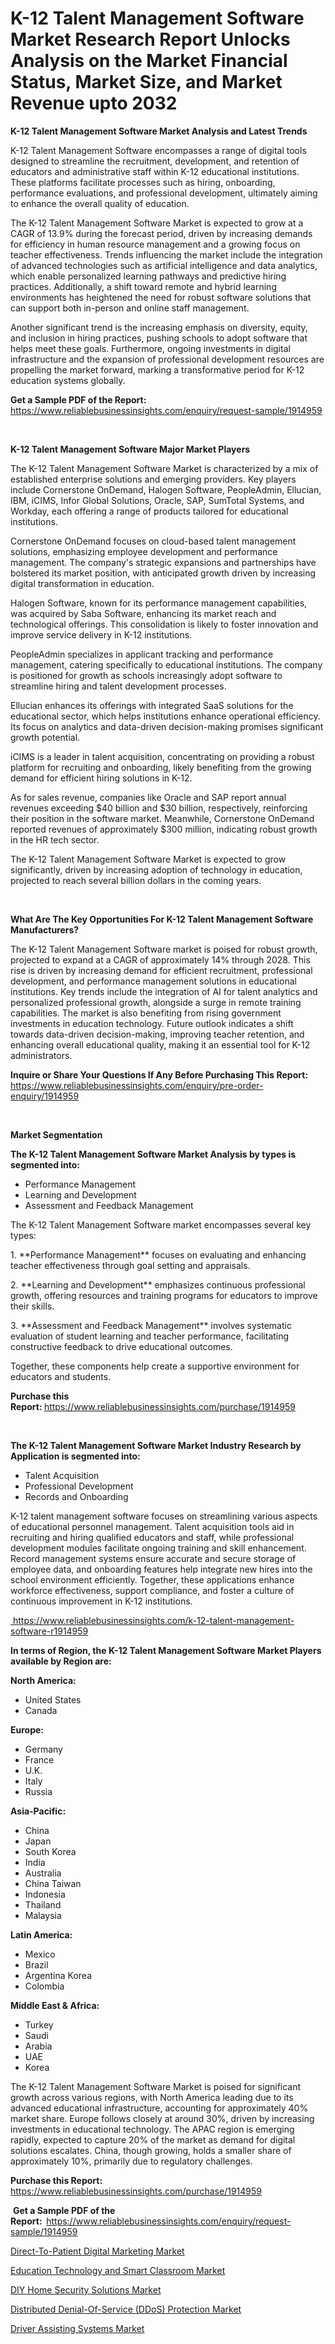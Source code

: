 <p><h1>K-12 Talent Management Software Market Research Report Unlocks Analysis on the Market Financial Status, Market Size, and Market Revenue upto 2032</h1></p><p><strong>K-12 Talent Management Software Market Analysis and Latest Trends</strong></p>
<p><p>K-12 Talent Management Software encompasses a range of digital tools designed to streamline the recruitment, development, and retention of educators and administrative staff within K-12 educational institutions. These platforms facilitate processes such as hiring, onboarding, performance evaluations, and professional development, ultimately aiming to enhance the overall quality of education.</p><p>The K-12 Talent Management Software Market is expected to grow at a CAGR of 13.9% during the forecast period, driven by increasing demands for efficiency in human resource management and a growing focus on teacher effectiveness. Trends influencing the market include the integration of advanced technologies such as artificial intelligence and data analytics, which enable personalized learning pathways and predictive hiring practices. Additionally, a shift toward remote and hybrid learning environments has heightened the need for robust software solutions that can support both in-person and online staff management.</p><p>Another significant trend is the increasing emphasis on diversity, equity, and inclusion in hiring practices, pushing schools to adopt software that helps meet these goals. Furthermore, ongoing investments in digital infrastructure and the expansion of professional development resources are propelling the market forward, marking a transformative period for K-12 education systems globally.</p></p>
<p><strong>Get a Sample PDF of the Report:&nbsp;</strong> <a href="https://www.reliablebusinessinsights.com/enquiry/request-sample/1914959?utm_campaign=3256&utm_medium=2&utm_source=Github&utm_content=ia&utm_term=11032025&utm_id=k-12-talent-management-software">https://www.reliablebusinessinsights.com/enquiry/request-sample/1914959</a></p>
<p>&nbsp;</p>
<p><strong>K-12 Talent Management Software Major Market Players</strong></p>
<p><p>The K-12 Talent Management Software Market is characterized by a mix of established enterprise solutions and emerging providers. Key players include Cornerstone OnDemand, Halogen Software, PeopleAdmin, Ellucian, IBM, iCIMS, Infor Global Solutions, Oracle, SAP, SumTotal Systems, and Workday, each offering a range of products tailored for educational institutions.</p><p>Cornerstone OnDemand focuses on cloud-based talent management solutions, emphasizing employee development and performance management. The company's strategic expansions and partnerships have bolstered its market position, with anticipated growth driven by increasing digital transformation in education.</p><p>Halogen Software, known for its performance management capabilities, was acquired by Saba Software, enhancing its market reach and technological offerings. This consolidation is likely to foster innovation and improve service delivery in K-12 institutions.</p><p>PeopleAdmin specializes in applicant tracking and performance management, catering specifically to educational institutions. The company is positioned for growth as schools increasingly adopt software to streamline hiring and talent development processes.</p><p>Ellucian enhances its offerings with integrated SaaS solutions for the educational sector, which helps institutions enhance operational efficiency. Its focus on analytics and data-driven decision-making promises significant growth potential.</p><p>iCIMS is a leader in talent acquisition, concentrating on providing a robust platform for recruiting and onboarding, likely benefiting from the growing demand for efficient hiring solutions in K-12.</p><p>As for sales revenue, companies like Oracle and SAP report annual revenues exceeding $40 billion and $30 billion, respectively, reinforcing their position in the software market. Meanwhile, Cornerstone OnDemand reported revenues of approximately $300 million, indicating robust growth in the HR tech sector.</p><p>The K-12 Talent Management Software Market is expected to grow significantly, driven by increasing adoption of technology in education, projected to reach several billion dollars in the coming years.</p></p>
<p>&nbsp;</p>
<p><strong>What Are The Key Opportunities For K-12 Talent Management Software Manufacturers?</strong></p>
<p><p>The K-12 Talent Management Software market is poised for robust growth, projected to expand at a CAGR of approximately 14% through 2028. This rise is driven by increasing demand for efficient recruitment, professional development, and performance management solutions in educational institutions. Key trends include the integration of AI for talent analytics and personalized professional growth, alongside a surge in remote training capabilities. The market is also benefiting from rising government investments in education technology. Future outlook indicates a shift towards data-driven decision-making, improving teacher retention, and enhancing overall educational quality, making it an essential tool for K-12 administrators.</p></p>
<p><strong>Inquire or Share Your Questions If Any Before Purchasing This Report:</strong> <a href="https://www.reliablebusinessinsights.com/enquiry/pre-order-enquiry/1914959?utm_campaign=3256&utm_medium=2&utm_source=Github&utm_content=ia&utm_term=11032025&utm_id=k-12-talent-management-software">https://www.reliablebusinessinsights.com/enquiry/pre-order-enquiry/1914959</a></p>
<p>&nbsp;</p>
<p><strong>Market Segmentation</strong></p>
<p><strong>The K-12 Talent Management Software Market Analysis by types is segmented into:</strong></p>
<p><ul><li>Performance Management</li><li>Learning and Development</li><li>Assessment and Feedback Management</li></ul></p>
<p><p>The K-12 Talent Management Software market encompasses several key types: </p><p>1. **Performance Management** focuses on evaluating and enhancing teacher effectiveness through goal setting and appraisals. </p><p>2. **Learning and Development** emphasizes continuous professional growth, offering resources and training programs for educators to improve their skills. </p><p>3. **Assessment and Feedback Management** involves systematic evaluation of student learning and teacher performance, facilitating constructive feedback to drive educational outcomes. </p><p>Together, these components help create a supportive environment for educators and students.</p></p>
<p><strong>Purchase this Report:&nbsp;</strong><a href="https://www.reliablebusinessinsights.com/purchase/1914959?utm_campaign=3256&utm_medium=2&utm_source=Github&utm_content=ia&utm_term=11032025&utm_id=k-12-talent-management-software">https://www.reliablebusinessinsights.com/purchase/1914959</a></p>
<p>&nbsp;</p>
<p><strong>The K-12 Talent Management Software Market Industry Research by Application is segmented into:</strong></p>
<p><ul><li>Talent Acquisition</li><li>Professional Development</li><li>Records and Onboarding</li></ul></p>
<p><p>K-12 talent management software focuses on streamlining various aspects of educational personnel management. Talent acquisition tools aid in recruiting and hiring qualified educators and staff, while professional development modules facilitate ongoing training and skill enhancement. Record management systems ensure accurate and secure storage of employee data, and onboarding features help integrate new hires into the school environment efficiently. Together, these applications enhance workforce effectiveness, support compliance, and foster a culture of continuous improvement in K-12 institutions.</p></p>
<p><a href="https://www.reliablebusinessinsights.com/k-12-talent-management-software-r1914959?utm_campaign=3256&utm_medium=2&utm_source=Github&utm_content=ia&utm_term=11032025&utm_id=k-12-talent-management-software">&nbsp;https://www.reliablebusinessinsights.com/k-12-talent-management-software-r1914959</a></p>
<p><strong>In terms of Region, the K-12 Talent Management Software Market Players available by Region are:</strong></p>
<p>
    <p> <strong> North America: </strong>
        <ul>
            <li>United States</li>
            <li>Canada</li>
        </ul>
        </p> 
    <p> <strong> Europe: </strong>
        <ul>
            <li>Germany</li>
            <li>France</li>
            <li>U.K.</li>
            <li>Italy</li>
            <li>Russia</li>
        </ul>
        </p> 
    <p> <strong> Asia-Pacific: </strong>
        <ul>
            <li>China</li>
            <li>Japan</li>
            <li>South Korea</li>
            <li>India</li>
            <li>Australia</li>
            <li>China Taiwan</li>
            <li>Indonesia</li>
            <li>Thailand</li>
            <li>Malaysia</li>
        </ul>
        </p> 
    <p> <strong> Latin America: </strong>
        <ul>
            <li>Mexico</li>
            <li>Brazil</li>
            <li>Argentina Korea</li>
            <li>Colombia</li>
        </ul>
        </p> 
    <p> <strong> Middle East & Africa: </strong>
        <ul>
            <li>Turkey</li>
            <li>Saudi</li>
            <li>Arabia</li>
            <li>UAE</li>
            <li>Korea</li>
        </ul>
    </p>
    </p>
<p><p>The K-12 Talent Management Software Market is poised for significant growth across various regions, with North America leading due to its advanced educational infrastructure, accounting for approximately 40% market share. Europe follows closely at around 30%, driven by increasing investments in educational technology. The APAC region is emerging rapidly, expected to capture 20% of the market as demand for digital solutions escalates. China, though growing, holds a smaller share of approximately 10%, primarily due to regulatory challenges.</p></p>
<p><strong>Purchase this Report: </strong><a href="https://www.reliablebusinessinsights.com/purchase/1914959?utm_campaign=3256&utm_medium=2&utm_source=Github&utm_content=ia&utm_term=11032025&utm_id=k-12-talent-management-software">https://www.reliablebusinessinsights.com/purchase/1914959</a></p>
<p>&nbsp;<strong>Get a Sample PDF of the Report:&nbsp;&nbsp;</strong><a href="https://www.reliablebusinessinsights.com/enquiry/request-sample/1914959?utm_campaign=3256&utm_medium=2&utm_source=Github&utm_content=ia&utm_term=11032025&utm_id=k-12-talent-management-software">https://www.reliablebusinessinsights.com/enquiry/request-sample/1914959</a></p>
<p><strong></strong></p>
<p><p><a href="https://github.com/siwerhommer97/Market-Research-Report-List-1/blob/main/direct-to-patient-digital-marketing-market.md?utm_campaign=3256&utm_medium=2&utm_source=Github&utm_content=ia&utm_term=11032025&utm_id=k-12-talent-management-software">Direct-To-Patient Digital Marketing Market</a></p><p><a href="https://github.com/zdybelzinn/Market-Research-Report-List-1/blob/main/education-technology-and-smart-classroom-market.md?utm_campaign=3256&utm_medium=2&utm_source=Github&utm_content=ia&utm_term=11032025&utm_id=k-12-talent-management-software">Education Technology and Smart Classroom Market</a></p><p><a href="https://github.com/baatetoshda/Market-Research-Report-List-1/blob/main/diy-home-security-solutions-market.md?utm_campaign=3256&utm_medium=2&utm_source=Github&utm_content=ia&utm_term=11032025&utm_id=k-12-talent-management-software">DIY Home Security Solutions Market</a></p><p><a href="https://github.com/naingbiner7i/Market-Research-Report-List-1/blob/main/distributed-denial-of-service-ddos-protection-market.md?utm_campaign=3256&utm_medium=2&utm_source=Github&utm_content=ia&utm_term=11032025&utm_id=k-12-talent-management-software">Distributed Denial-Of-Service (DDoS) Protection Market</a></p><p><a href="https://github.com/tabormahay2f/Market-Research-Report-List-1/blob/main/driver-assisting-systems-market.md?utm_campaign=3256&utm_medium=2&utm_source=Github&utm_content=ia&utm_term=11032025&utm_id=k-12-talent-management-software">Driver Assisting Systems Market</a></p></p>